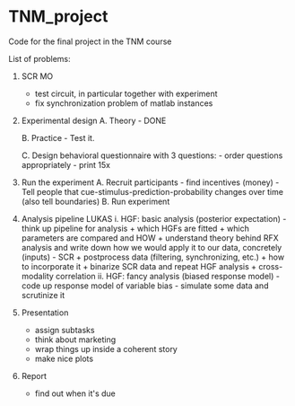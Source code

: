 # TNM_project
Code for the final project in the TNM course

List of problems:

1) SCR MO
    - test circuit, in particular together with experiment
    - fix synchronization problem of matlab instances
    
2) Experimental design
    A. Theory
        - DONE

    B. Practice
        - Test it.


    C. Design behavioral questionnaire with 3 questions: 
        - order questions appropriately
        - print 15x
    
3) Run the experiment
    A. Recruit participants
        - find incentives (money)
        - Tell people that cue-stimulus-prediction-probability changes over time (also tell boundaries)
    B. Run experiment

4) Analysis pipeline LUKAS
    i. HGF: basic analysis (posterior expectation)
        - think up pipeline for analysis 
            + which HGFs are fitted
            + which parameters are compared and HOW
            + understand theory behind RFX analysis and write down how we would apply it to our data, concretely (inputs)
        - SCR
            + postprocess data (filtering, synchronizing, etc.)
            + how to incorporate it
            + binarize SCR data and repeat HGF analysis
            + cross-modality correlation
    ii. HGF: fancy analysis (biased response model)
        - code up response model of variable bias
        - simulate some data and scrutinize it
        
5) Presentation
    - assign subtasks
    - think about marketing
    - wrap things up inside a coherent story
    - make nice plots
    
6) Report
    - find out when it's due


